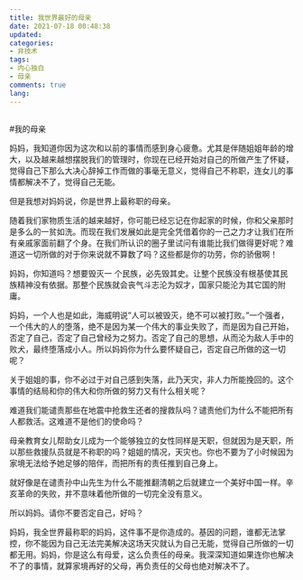 ```yaml
---
title: 我世界最好的母亲
date: 2021-07-18 00:48:38
updated: 
categories:
- 非技术
tags:
- 内心独白
- 母亲
comments: true
lang:
---
```

##

#我的母亲

妈妈，我知道你因为这次和以前的事情而感到身心疲惫。尤其是伴随姐姐年龄的增大，以及越来越想摆脱我们的管理时，你现在已经开始对自己的所做产生了怀疑，觉得自己下那么大决心辞掉工作而做的事毫无意义，觉得自己不称职，连女儿的事情都解决不了，觉得自己无能。


但是我想对妈妈说，你是世界上最称职的母亲。

随着我们家物质生活的越来越好，你可能已经忘记在你起家的时候，你和父亲那时是多么的一贫如洗。而现在我们发展如此是完全凭借着你的一己之力才让我们在所有亲戚家面前翻了个身。在我们所认识的圈子里试问有谁能比我们做得更好呢？难道这一切所做的对于你来说就不算数了吗？这些都是你的功劳，你的骄傲啊！


妈妈，你知道吗？想要毁灭一
个民族，必先毁其史。让整个民族没有根基使其民族精神没有依据。那整个民族就会丧气斗志沦为奴才，国家只能沦为其它国的附庸。

妈妈，一个人也是如此，海威明说”人可以被毁灭，绝不可以被打败。”一个强者，一个伟大的人的堕落，绝不是因为某一个伟大的事业失败了，而是因为自己开始，否定了自己，否定了自己曾经为之努力。否定了自己的思想，从而沦为敌人手中的败犬，最终堕落成小人。所以妈妈你为什么要怀疑自己，否定自己所做的这一切呢？

关于姐姐的事，你不必过于对自己感到失落，此乃天灾，非人力所能挽回的。这个事情的结局和你的伟大和你所做的努力又有什么相关呢？

难道我们能谴责那些在地震中抢救生还者的搜救队吗？谴责他们为什么不能把所有人都救活。这难道不是他们的使命吗？



母亲教育女儿帮助女儿成为一个能够独立的女性同样是天职，但就因为是天职，所以那些救援队员就是不称职的吗？姐姐的情况，天灾也。你也不要为了小时候因为家境无法给予她足够的陪伴，而把所有的责任推到自己身上。

就好像是在谴责孙中山先生为什么不能推翻清朝之后就建立一个美好中国一样。辛亥革命的失败，并不意味着他所做的一切完全没有意义。

所以妈妈。请你不要否定自己，好吗？


妈妈，我全世界最称职的妈妈，这件事不是你造成的。基因的问题，谁都无法掌控，你不能因为自己无法完美解决这场天灾就认为自己无能，觉得自己所做的一切都无用。妈妈，你是这么有母爱，这么负责任的母亲。我深深知道如果连你也解决不了的事情，就算家境再好的父母，再负责任的父母也绝对解决不了。

